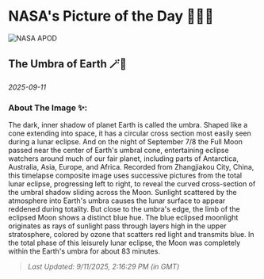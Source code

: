 
# NASA's Picture of the Day 🧑‍🚀💫

  ![NASA APOD](https://apod.nasa.gov/apod/image/2509/UmbraEarth.jpg)
  
  ## The Umbra of Earth 🪄🌌
  
  _2025-09-11_
  
  ### About The Image ✨: 
  
  The dark, inner shadow of planet Earth is called the umbra. Shaped like a cone extending into space, it has a circular cross section most easily seen during a lunar eclipse. And on the night of September 7/8 the Full Moon passed near the center of Earth's umbral cone, entertaining eclipse watchers around much of our fair planet, including parts of Antarctica, Australia, Asia, Europe, and Africa. Recorded from Zhangjiakou City, China, this timelapse composite image uses successive pictures from the total lunar eclipse, progressing left to right, to reveal the curved cross-section of the umbral shadow sliding across the Moon. Sunlight scattered by the atmosphere into Earth's umbra causes the lunar surface to appear reddened during totality. But close to the umbra's edge, the limb of the eclipsed Moon shows a distinct blue hue. The blue eclipsed moonlight originates as rays of sunlight pass through layers high in the upper stratosphere, colored by ozone that scatters red light and transmits blue. In the total phase of this leisurely lunar eclipse, the Moon was completely within the Earth's umbra for about 83 minutes.
  
  
  
  > _Last Updated: 9/11/2025, 2:16:29 PM (in GMT)_
  